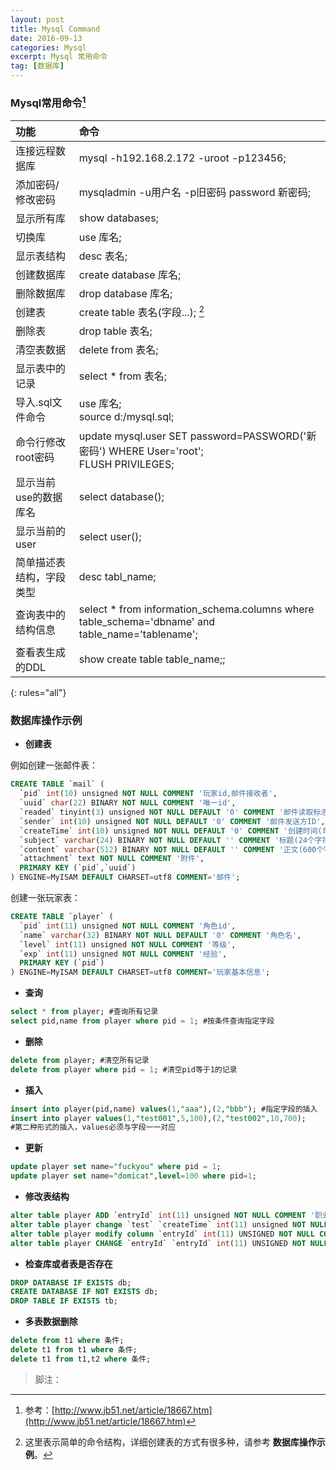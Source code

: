 ```yaml
---
layout: post
title: Mysql Command
date: 2016-09-13
categories: Mysql
excerpt: Mysql 常用命令
tag: [数据库]
---
```



### Mysql常用命令[^footer2]

| 功能                         | 命令                                         | 
|:-----------------------------|:---------------------------------------------|
| 连接远程数据库                	| mysql -h192.168.2.172 -uroot -p123456;		| 
| 添加密码/修改密码             	| mysqladmin -u用户名 -p旧密码 password 新密码;  	|
| 显示所有库                    	| show databases;  								|
| 切换库                       	| use 库名; 	 									|
| 显示表结构                    	| desc 表名;   									|
| 创建数据库           			| create database 库名;   						|
| 删除数据库			           	| drop database 库名;   							|
| 创建表           				| create table 表名(字段...);  [^footer1]		|
| 删除表           				| drop table 表名;	   							|
| 清空表数据           			| delete from 表名;   							|
| 显示表中的记录           		| select * from 表名;							|
| 导入.sql文件命令           		| use 库名;<br>source d:/mysql.sql;				|
| 命令行修改root密码           	| update mysql.user SET password=PASSWORD('新密码') WHERE User='root';<br>FLUSH PRIVILEGES;|
| 显示当前use的数据库名			| select database();							|
| 显示当前的user					| select user();								|
| 简单描述表结构，字段类型			| desc tabl_name;								|
| 查询表中的结构信息				| select * from information_schema.columns where table_schema='dbname' and table_name='tablename';|
| 查看表生成的DDL 				| show create table table_name;;				|
{: rules="all"}



### 数据库操作示例

- **创建表**

例如创建一张邮件表：

```sql
CREATE TABLE `mail` (
  `pid` int(10) unsigned NOT NULL COMMENT '玩家id,邮件接收者',
  `uuid` char(22) BINARY NOT NULL COMMENT '唯一id',
  `readed` tinyint(3) unsigned NOT NULL DEFAULT '0' COMMENT '邮件读取标志 0未读,1已读未取附件,2已读并取附件',
  `sender` int(10) unsigned NOT NULL DEFAULT '0' COMMENT '邮件发送方ID',
  `createTime` int(10) unsigned NOT NULL DEFAULT '0' COMMENT '创建时间(单位:秒)',
  `subject` varchar(24) BINARY NOT NULL DEFAULT '' COMMENT '标题(24个字符)',
  `content` varchar(512) BINARY NOT NULL DEFAULT '' COMMENT '正文(600个字符)',
  `attachment` text NOT NULL COMMENT '附件',
  PRIMARY KEY (`pid`,`uuid`)
) ENGINE=MyISAM DEFAULT CHARSET=utf8 COMMENT='邮件';
```

创建一张玩家表：

```sql
CREATE TABLE `player` (
  `pid` int(11) unsigned NOT NULL COMMENT '角色id',
  `name` varchar(32) BINARY NOT NULL DEFAULT '0' COMMENT '角色名',
  `level` int(11) unsigned NOT NULL COMMENT '等级',
  `exp` int(11) unsigned NOT NULL COMMENT '经验',
  PRIMARY KEY (`pid`)
) ENGINE=MyISAM DEFAULT CHARSET=utf8 COMMENT='玩家基本信息';
```

- **查询**

```sql
select * from player; #查询所有记录
select pid,name from player where pid = 1; #按条件查询指定字段
```

- **删除**

```sql
delete from player; #清空所有记录
delete from player where pid = 1; #清空pid等于1的记录
```

- **插入**

```sql
insert into player(pid,name) values(1,"aaa"),(2,"bbb"); #指定字段的插入
insert into player values(1,"test001",5,100),(2,"test002",10,700);
#第二种形式的插入，values必须与字段一一对应
```

- **更新**

```sql
update player set name="fuckyou" where pid = 1; 
update player set name="domicat",level=100 where pid=1;
```

- **修改表结构**

```sql
alter table player ADD `entryId` int(11) unsigned NOT NULL COMMENT '职业';#添加字段
alter table player change `test` `createTime` int(11) unsigned NOT NULL COMMENT '创号时间'; #修改字段
alter table player modify column `entryId` int(11) UNSIGNED NOT NULL COMMENT '职业' after `server`; #更改字段位置
alter table player CHANGE `entryId` `entryId` int(11) UNSIGNED NOT NULL COMMENT '职业'; #修改字段注释
```

- **检查库或者表是否存在**

```sql
DROP DATABASE IF EXISTS db;
CREATE DATABASE IF NOT EXISTS db;
DROP TABLE IF EXISTS tb;
```

- **多表数据删除**

~~~sql
delete from t1 where 条件;
delete t1 from t1 where 条件;
delete t1 from t1,t2 where 条件;
~~~

>脚注：

[^footer1]: 这里表示简单的命令结构，详细创建表的方式有很多种，请参考 **数据库操作示例**。
[^footer2]: 参考：[http://www.jb51.net/article/18667.htm](http://www.jb51.net/article/18667.htm)